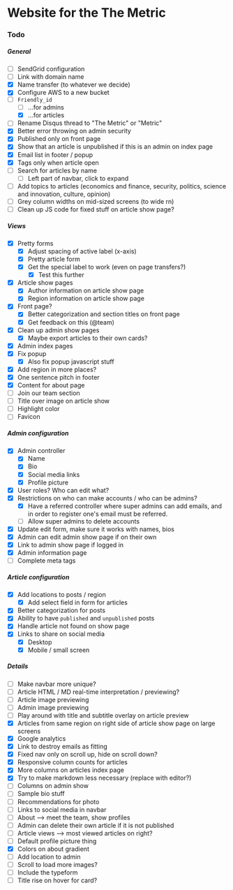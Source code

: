 # Website for the The Metric

### Todo

##### General
- [ ] SendGrid configuration
- [ ] Link with domain name
- [x] Name transfer (to whatever we decide)
- [x] Configure AWS to a new bucket
- [ ] `Friendly_id`
  - [ ] ...for admins
  - [x] ...for articles
- [ ] Rename Disqus thread to "The Metric" or "Metric"
- [x] Better error throwing on admin security
- [x] Published only on front page
- [x] Show that an article is unpublished if this is an admin on index page
- [x] Email list in footer / popup
- [x] Tags only when article open
- [ ] Search for articles by name
  - [ ] Left part of navbar, click to expand
- [ ] Add topics to articles (economics and finance, security, politics, science and innovation, culture, opinion)
- [ ] Grey column widths on mid-sized screens  (to wide rn)
- [ ] Clean up JS code for fixed stuff on article show page?

##### Views
- [x] Pretty forms
  -  [x] Adjust spacing of active label (x-axis)
  - [x] Pretty article form
  - [x] Get the special label to work (even on page transfers?)
    - [x] Test this further
- [x] Article show pages
  - [x] Author information on article show page
  - [x] Region information on article show page
- [x] Front page?
  - [x] Better categorization and section titles on front page
  - [x] Get feedback on this (@team)
- [x] Clean up admin show pages
  - [x] Maybe export articles to their own cards?
- [x] Admin index pages
- [x] Fix popup
  - [x] Also fix popup javascript stuff
- [x] Add region in more places?
- [x] One sentence pitch in footer
- [x] Content for about page
- [ ] Join our team section
- [ ] Title over image on article show
- [ ] Highlight color
- [ ] Favicon

##### Admin configuration
- [x] Admin controller
  - [x] Name
  - [x] Bio
  - [x] Social media links
  - [x] Profile picture
- [x] User roles? Who can edit what?
- [x] Restrictions on who can make accounts / who can be admins?
  - [x] Have a referred controller where super admins can add emails, and in order to register one's email must be referred.
  - [ ] Allow super admins to delete accounts
- [x] Update edit form, make sure it works with names, bios
- [x] Admin can edit admin show page if on their own
- [x] Link to admin show page if logged in
- [x] Admin information page
- [ ] Complete meta tags

##### Article configuration
- [x] Add locations to posts / region
  - [x] Add select field in form for articles
- [x] Better categorization for posts
- [x] Ability to have `published` and `unpublished` posts
- [x] Handle article not found on show page
- [x] Links to share on social media
  - [x] Desktop
  - [x] Mobile / small screen

##### Details
- [ ] Make navbar more unique?
- [ ] Article HTML / MD real-time interpretation / previewing?
- [ ] Article image previewing
- [ ] Admin image previewing
- [ ] Play around with title and subtitle overlay on article preview
- [x] Articles from same region on right side of article show page on large screens
- [x] Google analytics
- [x] Link to destroy emails as fitting
- [x] Fixed nav only on scroll up, hide on scroll down?
- [x] Responsive column counts for articles
- [x] More columns on articles index page
- [x] Try to make markdown less necessary (replace with editor?)
- [ ] Columns on admin show
- [ ] Sample bio stuff
- [ ] Recommendations for photo
- [ ] Links to social media in navbar
- [ ] About --> meet the team, show profiles
- [ ] Admin can delete their own article if it is not published
- [ ] Article views --> most viewed articles on right?
- [ ] Default profile picture thing
- [x] Colors on about gradient
- [ ] Add location to admin
- [ ] Scroll to load more images?
- [ ] Include the typeform
- [ ] Title rise on hover for card?
